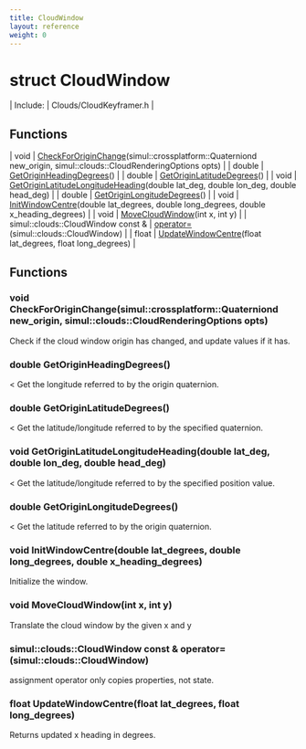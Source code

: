 ```yaml
---
title: CloudWindow
layout: reference
weight: 0
---
```

struct CloudWindow
===

| Include: | Clouds/CloudKeyframer.h |



Functions
---

| void | [CheckForOriginChange](#CheckForOriginChange)(simul::crossplatform::Quaterniond new_origin, simul::clouds::CloudRenderingOptions opts) |
| double | [GetOriginHeadingDegrees](#GetOriginHeadingDegrees)() |
| double | [GetOriginLatitudeDegrees](#GetOriginLatitudeDegrees)() |
| void | [GetOriginLatitudeLongitudeHeading](#GetOriginLatitudeLongitudeHeading)(double lat_deg, double lon_deg, double head_deg) |
| double | [GetOriginLongitudeDegrees](#GetOriginLongitudeDegrees)() |
| void | [InitWindowCentre](#InitWindowCentre)(double lat_degrees, double long_degrees, double x_heading_degrees) |
| void | [MoveCloudWindow](#MoveCloudWindow)(int x, int y) |
| simul::clouds::CloudWindow  const & | [operator=](#operator=)(simul::clouds::CloudWindow) |
| float | [UpdateWindowCentre](#UpdateWindowCentre)(float lat_degrees, float long_degrees) |


Functions
---
<a name="CheckForOriginChange"></a>
### void CheckForOriginChange(simul::crossplatform::Quaterniond new_origin, simul::clouds::CloudRenderingOptions opts)
Check if the cloud window origin has changed, and update values if it has.
<a name="GetOriginHeadingDegrees"></a>
### double GetOriginHeadingDegrees()
< Get the longitude referred to by the origin quaternion.
<a name="GetOriginLatitudeDegrees"></a>
### double GetOriginLatitudeDegrees()
< Get the latitude/longitude referred to by the specified quaternion.
<a name="GetOriginLatitudeLongitudeHeading"></a>
### void GetOriginLatitudeLongitudeHeading(double lat_deg, double lon_deg, double head_deg)
< Get the latitude/longitude referred to by the specified position value.
<a name="GetOriginLongitudeDegrees"></a>
### double GetOriginLongitudeDegrees()
< Get the latitude referred to by the origin quaternion.
<a name="InitWindowCentre"></a>
### void InitWindowCentre(double lat_degrees, double long_degrees, double x_heading_degrees)
Initialize the window.
<a name="MoveCloudWindow"></a>
### void MoveCloudWindow(int x, int y)
Translate the cloud window by the given x and y
<a name="operator="></a>
### simul::clouds::CloudWindow  const & operator=(simul::clouds::CloudWindow)
assignment operator only copies properties, not state.
<a name="UpdateWindowCentre"></a>
### float UpdateWindowCentre(float lat_degrees, float long_degrees)
Returns updated x heading in degrees.
